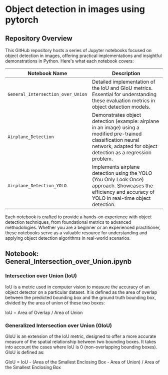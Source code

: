 # Object detection in images using pytorch

## Repository Overview

This GitHub repository hosts a series of Jupyter notebooks focused on object detection in images, offering practical implementations and insightful demonstrations in Python. Here's what each notebook covers:

| Notebook Name                        | Description                                                   |
|--------------------------------------|---------------------------------------------------------------|
| `General_Intersection_over_Union`               | Detailed implementation of the IoU and GIoU metrics. Essential for understanding these evaluation metrics in object detection models. |
| `Airplane_Detection`  | Demonstrates object detection (example: airplane in an image) using a modified pre-trained classification neural network, adapted for object detection as a regression problem. |
| `Airplane_Detection_YOLO`            | Implements airplane detection using the YOLO (You Only Look Once) approach. Showcases the efficiency and accuracy of YOLO in real-time object detection. |

Each notebook is crafted to provide a hands-on experience with object detection techniques, from foundational metrics to advanced methodologies. Whether you are a beginner or an experienced practitioner, these notebooks serve as a valuable resource for understanding and applying object detection algorithms in real-world scenarios.


## Notebook: General_Intersection_over_Union.ipynb
### Intersection over Union (IoU)
IoU is a metric used in computer vision to measure the accuracy of an object detector on a particular dataset. It is defined as the area of overlap between the predicted bounding box and the ground truth bounding box, divided by the area of union of these two boxes:

IoU = Area of Overlap / Area of Union

### Generalized Intersection over Union (GIoU)

GIoU is an extension of the IoU metric, designed to offer a more accurate measure of the spatial relationship between two bounding boxes. It takes into account the cases where IoU is 0 (non-overlapping bounding boxes). GIoU is defined as:

GIoU = IoU - (Area of the Smallest Enclosing Box - Area of Union) / Area of the Smallest Enclosing Box
